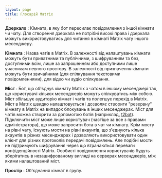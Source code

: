 ```yaml
---
layout: page
title: Глосарій Matrix
---
```

**Дзеркало** 
: Кімната, в яку бот пересилає повідомлення з іншої кімнати чи чату. Для створення дзеркала не потрібні високі права і дзеркала можуть використовуватись для читання в кімнаті Matrix чату іншого месенджеру.

**Кімната** 
: Назва чатів в Matrix. В залежності від налаштувань кімнати можуть бути приватними та публічними, з шифруванням та без, доступними всім, лише за запрошенням або доступними лише учасникам певного простору. В залежності від призначення кімнати можуть бути звичайними (для спілкування текстовими повідомленнями), для відео чи аудіо спілкування.

**Міст**
: Бот, що об'єднує кімнату Matrix з чатом в іншому месенджері так, що користувачі кількох месенджерів можуть спілкуватись між собою. Міст збільшує аудиторію кімнат і чатів та полегшує перехід в Matrix. Міст в Matrix швидко налаштовується і дозволяє створити "резервну" кімнату в Matrix на випадок блокувань в інших месенджерах. Міст для чатів можна створити за допомогою ботів (наприклад, [t2bot](https://t2bot.io/)). Підключити міст може лише користувач (частіше за все з правами адміністратора), що може запросити бота в чат чи кімнату. Крім мосту на рівні чату, існують мости на рівні акаунтів, що з'єднують кілька акаунтів в різних месенджерах і дозволяють використовувати один клієнт для різних протоколів передачі повідомлень. Але подібні мости не підтримують шифрування через що втрачаються переваги конфіденційності Matrix. Особисті повідомлення користувачів будуть зберігатись в незашифрованому вигляді на серверах месенджерів, між якими налаштований міст.

**Простір**
: Об'єднання кімнат в групу.
